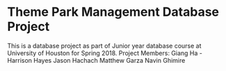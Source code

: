 # Theme Park Management Database Project
This is a database project as part of Junior year database course at University of Houston for Spring 2018. 
Project Members:
	Giang Ha
	-Harrison Hayes
	Jason Hachach
	Matthew Garza
	Navin Ghimire
